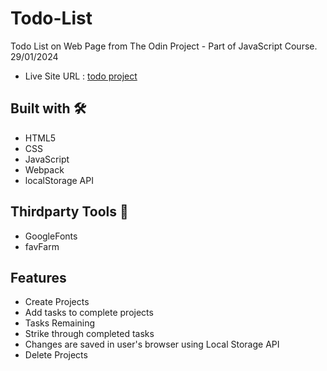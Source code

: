 # Todo-List
Todo List on Web Page from The Odin Project - Part of JavaScript Course. 29/01/2024

- Live Site URL : [todo project](https://kalmesh-ms.github.io/todo/)

## Built with 🛠️
- HTML5
- CSS
- JavaScript
- Webpack
- localStorage API

## Thirdparty Tools 🧰
- GoogleFonts
- favFarm

## Features
- Create Projects
- Add tasks to complete projects
- Tasks Remaining
- Strike through completed tasks
- Changes are saved in user's browser using Local Storage API
- Delete Projects
